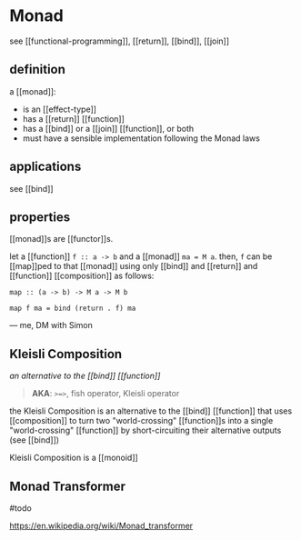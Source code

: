 # Monad

see [[functional-programming]], [[return]], [[bind]], [[join]]

## definition

a [[monad]]:

- is an [[effect-type]]
- has a [[return]] [[function]]
- has a [[bind]] or a [[join]] [[function]], or both
- must have a sensible implementation following the Monad laws

## applications

see [[bind]]

## properties

[[monad]]s are [[functor]]s.

let a [[function]] `f :: a -> b` and a [[monad]] `ma = M a`. then, `f` can be [[map]]ped to that [[monad]] using only [[bind]] and [[return]] and [[function]] [[composition]] as follows:

`map :: (a -> b) -> M a -> M b`

`map f ma = bind (return . f) ma`

&mdash; me, DM with Simon

## Kleisli Composition

_an alternative to the [[bind]] [[function]]_

> **AKA**: `>=>`, fish operator, Kleisli operator

the Kleisli Composition is an alternative to the [[bind]] [[function]] that uses [[composition]] to turn two "world-crossing" [[function]]s into a single "world-crossing" [[function]] by short-circuiting their alternative outputs (see [[bind]])

Kleisli Composition is a [[monoid]]

## Monad Transformer

#todo

<https://en.wikipedia.org/wiki/Monad_transformer>
